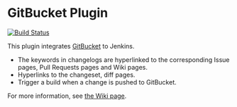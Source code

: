 GitBucket Plugin
=================

[![Build Status](https://jenkins.ci.cloudbees.com/job/plugins/job/gitbucket-plugin/badge/icon)](https://jenkins.ci.cloudbees.com/job/plugins/job/gitbucket-plugin/)

 This plugin integrates [GitBucket](https://github.com/takezoe/gitbucket) to Jenkins.


- The keywords in changelogs are hyperlinked to the corresponding Issue pages, Pull Requests pages and Wiki pages.
- Hyperlinks to the changeset, diff pages.
- Trigger a build when a change is pushed to GitBucket.  
  

For more information, see [the Wiki page](https://wiki.jenkins-ci.org/display/JENKINS/GitBucket+Plugin).
